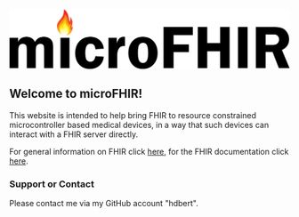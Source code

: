 ![microFHIR](/microFHIR.png)
## Welcome to microFHIR!

This website is intended to help bring FHIR to resource constrained microcontroller based medical devices, in a way that such devices can interact with a FHIR server directly.

For general information on FHIR click [here](https://fhir.org), for the FHIR documentation click [here](https://www.hl7.org/fhir/).

### Support or Contact

Please contact me via my GitHub account "hdbert".
